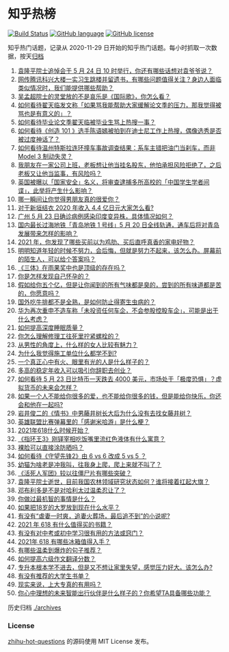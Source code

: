 # 知乎热榜
[![Build Status](https://github.com/ToWeLong/zhihu-hot-questions/workflows/CI/badge.svg)](https://github.com/ToWeLong/zhihu-hot-questions/actions)
[![GitHub language](https://img.shields.io/badge/language-golang-orange.svg)](https://golang.org/)
[![GitHub license](https://img.shields.io/github/license/ToWeLong/zhihu-hot-questions)](https://github.com/ToWeLong/zhihu-hot-questions/blob/main/LICENSE)

知乎热门话题，记录从 2020-11-29 日开始的知乎热门话题。每小时抓取一次数据，按天[归档](./archives)

<!-- BEGIN -->

1. [袁隆平院士追悼会于 5 月 24 日 10 时举行，你还有哪些话想对袁爷爷说？](https://www.zhihu.com/question/461057842)
1. [网传腾讯科兴大楼一实习生跳楼并留遗书，有哪些问题值得关注？身边人面临类似情况时，我们能提供哪些帮助？](https://www.zhihu.com/question/460897836)
1. [吴孟超院士的灵堂放的不是哀乐是《国际歌》，你怎么看？](https://www.zhihu.com/question/461144113)
1. [如何看待翟天临发文称「如果骂我能帮助大家缓解论文季的压力，那我觉得被骂也是有意义的」？](https://www.zhihu.com/question/461072666)
1. [如何看待毕业论文季翟天临被毕业生骂上热搜一事？](https://www.zhihu.com/question/326331691)
1. [如何看待《创造 101 》选手陈语嫣被拍到在迪士尼工作上热搜，偶像选秀是否被过度神话了？](https://www.zhihu.com/question/461102674)
1. [如何看待温州特斯拉连环撞车事故调查结果：系车主错把油门当刹车，而非 Model 3 制动失灵？](https://www.zhihu.com/question/460994177)
1. [我朋友在一家公司上班，老板想让他当挂名股东，他怕承担风险拒绝了，之后老板又让他当监事，有风险吗？](https://www.zhihu.com/question/362109964)
1. [英国被曝以「国家安全」名义，将审查逮捕多所高校的「中国学生学者间谍」，此举将产生什么影响？](https://www.zhihu.com/question/461115877)
1. [哪一瞬间让你觉得男朋友真的很爱你？](https://www.zhihu.com/question/356450688)
1. [对于新垣结衣 2020 年收入 4.4 亿日元大家怎么看?](https://www.zhihu.com/question/460388125)
1. [广州 5 月 23 日确诊病例感染印度变异株，具体情况如何？](https://www.zhihu.com/question/461097419)
1. [国内最长过海地铁「青岛地铁 1 号线」5 月 20 日全线轨通，通车后将对青岛发展带来怎样的影响？](https://www.zhihu.com/question/460610229)
1. [2021 年，你发现了哪些买前以为鸡肋、买后直呼真香的家电好物？](https://www.zhihu.com/question/439261537)
1. [明明知道年轻的时候不努力，会后悔，但就是努力不起来，该怎么办。屏幕前的陌生人，可以给个答案吗？](https://www.zhihu.com/question/460760077)
1. [《三体》在雨果奖中也是顶级的存在吗？](https://www.zhihu.com/question/375868993)
1. [你是怎样发现自己怀孕的？](https://www.zhihu.com/question/46896932)
1. [假如给你五个亿，但是让你闻到的所有气味都是臭的，尝到的所有味道都是苦的，你愿意吗？](https://www.zhihu.com/question/455732442)
1. [国外吃牛排都不是全熟，是如何防止得寄生虫病的？](https://www.zhihu.com/question/31209119)
1. [华为再次重申不造车称「未投资任何车企，不会参股控股车企」，可能是出于什么考虑？](https://www.zhihu.com/question/461125573)
1. [如何提高深度睡眠质量？](https://www.zhihu.com/question/21367788)
1. [你怎么理解修理工往死里拧紧螺栓的？](https://www.zhihu.com/question/330337597)
1. [从男性的角度上，什么样的女人比较有魅力？](https://www.zhihu.com/question/26121881)
1. [为什么我觉得施工单位什么都学不到?](https://www.zhihu.com/question/403999549)
1. [一个真正心中有火、眼里有光的人是什么样子的？](https://www.zhihu.com/question/424454066)
1. [多高的稳定年收入可以吸引你辞职去创业？](https://www.zhihu.com/question/461040377)
1. [如何看待 5 月 23 日比特币一天跌去 4000 美元，市场处于「极度恐惧」？虚拟货币的未来会怎样？](https://www.zhihu.com/question/461095932)
1. [如果一个人不能给你很多的爱，也不能给你很多的钱，但是能给你快乐，你还会和他在一起吗?](https://www.zhihu.com/question/458007669)
1. [岩井俊二的《情书》中男藤井树长大后为什么没有去找女藤井树？](https://www.zhihu.com/question/299839767)
1. [英雄联盟比赛弹幕里的「感谢米哈游」是什么梗？](https://www.zhihu.com/question/459465233)
1. [2021年618什么时候开始？](https://www.zhihu.com/question/459767961)
1. [《指环王3》刚铎宰相吃饭嘴里流红色液体有什么寓意？](https://www.zhihu.com/question/353633870)
1. [裸脸可以直接涂防晒吗？](https://www.zhihu.com/question/310586987)
1. [如何看待《守望先锋2》由 6 vs 6 改成 5 vs 5 ？](https://www.zhihu.com/question/460587592)
1. [幼猫为啥老是冲我叫，往我身上爬，爬上来就不叫了？](https://www.zhihu.com/question/460081963)
1. [《活死人军团》较以往僵尸片有哪些突破？](https://www.zhihu.com/question/460636816)
1. [袁隆平院士逝世，目前我国农林领域研究状态如何？谁将接着扛起大旗？](https://www.zhihu.com/question/460815298)
1. [邓布利多是不是对哈利太过温柔忍让了？](https://www.zhihu.com/question/372051628)
1. [你做过最机智的事情是什么？](https://www.zhihu.com/question/21850038)
1. [如果把18岁的大罗放到现在什么水平？](https://www.zhihu.com/question/460741575)
1. [有没有“虐妻一时爽，追妻火葬场，最后追不到”的小说呢?](https://www.zhihu.com/question/397071668)
1. [2021 年 618 有什么值得买的书籍？](https://www.zhihu.com/question/459741404)
1. [有没有对中考或初中学习很有用的方法或窍门？](https://www.zhihu.com/question/39983869)
1. [2021年 618 有哪些冰箱值得入手？](https://www.zhihu.com/question/457255332)
1. [有哪些温柔到爆炸的句子推荐？](https://www.zhihu.com/question/370767168)
1. [如何提高六级作文翻译分数？](https://www.zhihu.com/question/40919713)
1. [专升本根本学不进去，但是又不想让家里失望，感觉压力好大。该怎么办?](https://www.zhihu.com/question/452800161)
1. [有没有推荐的大学生书单？](https://www.zhihu.com/question/379721912)
1. [现实来说，上大专真的有用吗？](https://www.zhihu.com/question/457474857)
1. [你心中理想的未来智能出行伙伴是什么样子的？你希望TA具备哪些功能？](https://www.zhihu.com/question/460617181)

<!-- END -->

历史归档 [./archives](./archives)


### License
[zhihu-hot-questions](https://github.com/towelong/zhihu-hot-questions) 的源码使用 MIT License 发布。